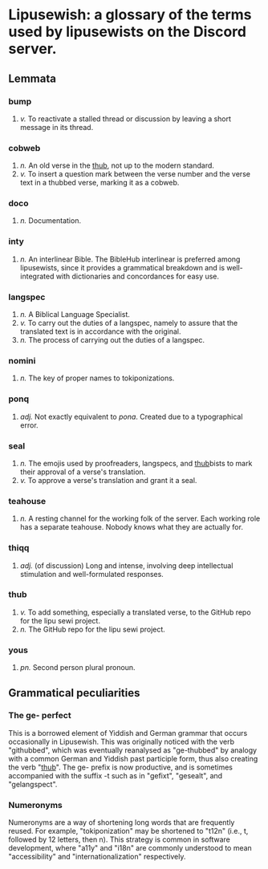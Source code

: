 # Lipusewish: a glossary of the terms used by lipusewists on the Discord server.

## Lemmata

### bump

1. *v.* To reactivate a stalled thread or discussion by leaving a short message in its thread.

### cobweb

1. *n.* An old verse in the [thub](#thub), not up to the modern standard.
2. *v.* To insert a question mark between the verse number and the verse text in a thubbed verse, marking it as a cobweb.

### doco

1. *n.* Documentation.

### inty

1. *n.* An interlinear Bible. The BibleHub interlinear is preferred among lipusewists, since it provides a grammatical breakdown and is well-integrated with dictionaries and concordances for easy use.

### langspec

1. *n.* A Biblical Language Specialist.
2. *v.* To carry out the duties of a langspec, namely to assure that the translated text is in accordance with the original.
3. *n.* The process of carrying out the duties of a langspec.

### nomini

1. *n.* The key of proper names to tokiponizations.

### ponq

1. *adj.* Not exactly equivalent to *pona*. Created due to a typographical error.

### seal

1. *n.* The emojis used by proofreaders, langspecs, and [thub](#thub)bists to mark their approval of a verse's translation.
2. *v.* To approve a verse's translation and grant it a seal.

### teahouse

1. *n.* A resting channel for the working folk of the server. Each working role has a separate teahouse. Nobody knows what they are actually for.

### thiqq

1. *adj.* (of discussion) Long and intense, involving deep intellectual stimulation and well-formulated responses.

### thub

1. *v.* To add something, especially a translated verse, to the GitHub repo for the lipu sewi project.
2. *n.* The GitHub repo for the lipu sewi project.

### yous

1. *pn.* Second person plural pronoun.

## Grammatical peculiarities

### The ge- perfect

This is a borrowed element of Yiddish and German grammar that occurs occasionally in Lipusewish. This was originally noticed with the verb "githubbed", which was eventually reanalysed as "ge-thubbed" by analogy with a common German and Yiddish past participle form, thus also creating the verb "[thub](#thub)". The ge- prefix is now productive, and is sometimes accompanied with the suffix -t such as in "gefixt", "gesealt", and "gelangspect".

### Numeronyms

Numeronyms are a way of shortening long words that are frequently reused. For example, "tokiponization" may be shortened to "t12n" (i.e., t, followed by 12 letters, then n). This strategy is common in software development, where "a11y" and "i18n" are commonly understood to mean "accessibility" and "internationalization" respectively.